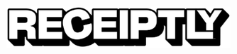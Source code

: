 <!-- PROJECT LOGO -->
<br />
<p align="center">
  <img src="https://raw.githubusercontent.com/rumpff/receiptly/70931338cc0614e23c417f9e53af1147bb2e73d3/.github/assets/img/logo.svg" alt="Receiptly">
</p>
